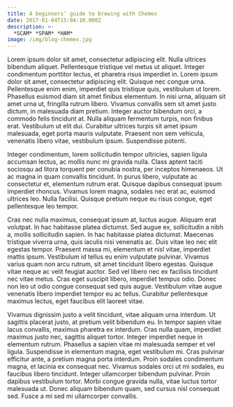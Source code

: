 ```yaml
---
title: A beginners’ guide to brewing with Chemex
date: 2017-01-04T15:04:10.000Z
description: >-
  *SCAM* *SPAM* *HAM*
image: /img/blog-chemex.jpg
---
```


Lorem ipsum dolor sit amet, consectetur adipiscing elit. Nulla ultrices
bibendum aliquet. Pellentesque tristique vel metus ut aliquet. Integer
condimentum porttitor lectus, et pharetra risus imperdiet in. Lorem ipsum dolor
sit amet, consectetur adipiscing elit. Quisque nec congue urna. Pellentesque
enim enim, imperdiet quis tristique quis, vestibulum ut lorem. Phasellus
euismod diam sit amet finibus elementum. In nisi urna, aliquam sit amet urna
ut, fringilla rutrum libero. Vivamus convallis sem sit amet justo dictum, in
malesuada diam pretium. Integer auctor bibendum orci, a commodo felis tincidunt
at. Nulla aliquam fermentum turpis, non finibus erat. Vestibulum ut elit dui.
Curabitur ultrices turpis sit amet ipsum malesuada, eget porta mauris
vulputate. Praesent non sem vehicula, venenatis libero vitae, vestibulum ipsum.
Suspendisse potenti.

Integer condimentum, lorem sollicitudin tempor ultricies, sapien ligula
accumsan lectus, ac mollis nunc mi gravida nulla. Class aptent taciti sociosqu
ad litora torquent per conubia nostra, per inceptos himenaeos. Ut ac magna in
quam convallis tincidunt. In purus libero, vulputate ac consectetur et,
elementum rutrum erat. Quisque dapibus consequat ipsum imperdiet rhoncus.
Vivamus lorem magna, sodales nec erat ac, euismod ultrices leo. Nulla facilisi.
Quisque pretium neque eu risus congue, eget pellentesque leo tempor.

Cras nec nulla maximus, consequat ipsum at, luctus augue. Aliquam erat
volutpat. In hac habitasse platea dictumst. Sed augue ex, sollicitudin a nibh
a, mollis sollicitudin sapien. In hac habitasse platea dictumst. Maecenas
tristique viverra urna, quis iaculis nisi venenatis ac. Duis vitae leo nec elit
egestas tempor. Praesent massa mi, elementum et nisl vitae, imperdiet mattis
ipsum. Vestibulum id tellus eu enim vulputate pulvinar. Vivamus varius quam non
arcu rutrum, sit amet tincidunt libero egestas. Quisque vitae neque ac velit
feugiat auctor. Sed vel libero nec ex facilisis tincidunt nec vitae metus. Cras
eget suscipit libero, imperdiet tempus odio. Donec non leo ut odio congue
consequat sed quis augue. Vestibulum vitae augue venenatis libero imperdiet
tempor eu ac tellus. Curabitur pellentesque maximus lectus, eget faucibus elit
laoreet vitae.

Vivamus dignissim justo a velit tincidunt, vitae aliquam urna interdum. Ut
sagittis placerat justo, at pretium velit bibendum eu. In tempor sapien vitae
lacus convallis, maximus pharetra ex interdum. Cras nulla quam, imperdiet
maximus justo nec, sagittis aliquet tortor. Integer imperdiet neque in
elementum rutrum. Phasellus a sapien vitae mi malesuada semper et vel ligula.
Suspendisse in elementum magna, eget vestibulum mi. Cras pulvinar efficitur
ante, a pretium magna porta interdum. Proin sodales condimentum magna, et
lacinia ex consequat nec. Vivamus sodales orci ut mi sodales, eu faucibus
libero tincidunt. Integer ullamcorper bibendum pulvinar. Proin dapibus
vestibulum tortor. Morbi congue gravida nulla, vitae luctus tortor malesuada
ut. Donec aliquam bibendum quam, sed cursus nisl consequat sed. Fusce a mi sed
mi ullamcorper convallis.
